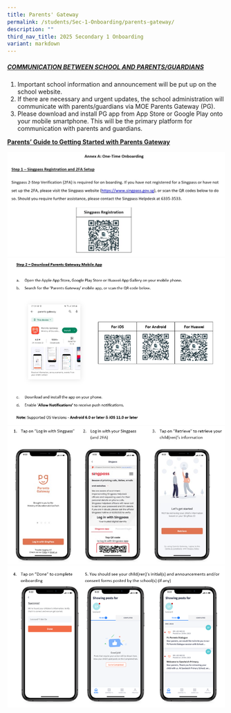 ```yaml
---
title: Parents' Gateway
permalink: /students/Sec-1-Onboarding/parents-gateway/
description: ""
third_nav_title: 2025 Secondary 1 Onboarding
variant: markdown
---
```

##### <u>COMMUNICATION BETWEEN SCHOOL AND PARENTS/GUARDIANS</u>

1. Important school information and announcement will be put up on the school website.
2. If there are necessary and urgent updates, the school administration will communicate with parents/guardians via MOE Parents Gateway (PG). 
3. Please download and install PG app from App Store or Google Play onto your mobile smartphone. This will be the primary platform for communication with parents and guardians.

**<u>Parents’ Guide to Getting Started with Parents Gateway</u>**

![](/images/PG_singpass.jpg)
![](/images/PG4.png)
![](/images/PG_2.jpg)
![](/images/PG_3.png)